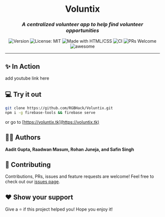 <h1 align="center">
  Voluntix
</h1>

<h3 align="center">
  <i>
   A centralized volunteer app to help find volunteer opportunities
  </i>
</h3>

<p align="center">
  <img alt="Version" src="https://img.shields.io/badge/Version-1.0-red.svg" />
  <img alt="License: MIT" src="https://img.shields.io/badge/License-MIT-orange.svg" />
  <img alt="Made with HTML/CSS" src="https://img.shields.io/badge/Made%20with-HTML/CSS-yellow.svg" />
  <img alt="CI" src="https://github.com/RGBHack/Voluntix/workflows/Deploy/badge.svg">
  <img alt="PRs Welcome" src="https://img.shields.io/badge/PRs-Welcome-blue.svg">
  <img alt="awesome" src="https://img.shields.io/badge/Awesome-Yes-blueviolet">
</p>

<hr>

## ✨ In Action

add youtube link here

## 💻 Try it out

```sh
git clone https://github.com/RGBHack/Voluntix.git
npm i -g firebase-tools && firebase serve
```
or go to [https://voluntix.tk](https://voluntix.tk)

## 👨‍💻 Authors

**Aadit Gupta, Raadwan Masum, Rohan Juneja, and Safin Singh**

## 🤝 Contributing

Contributions, PRs, issues and feature requests are welcome! Feel free to check out our [issues page](https://github.com/RGBHack/Voluntix/issues).

## ❤️ Show your support

Give a ⭐️ if this project helped you!
Hope you enjoy it!
